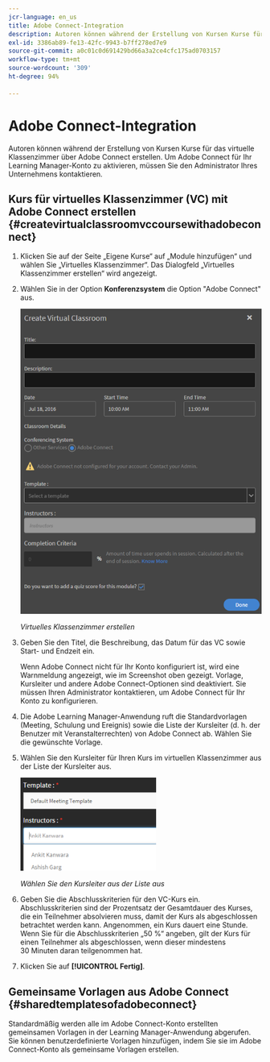 ```yaml
---
jcr-language: en_us
title: Adobe Connect-Integration
description: Autoren können während der Erstellung von Kursen Kurse für das virtuelle Klassenzimmer über Adobe Connect erstellen. Um Adobe Connect für Ihr Learning Manager-Konto zu aktivieren, müssen Sie den Administrator Ihres Unternehmens kontaktieren.
exl-id: 3386ab89-fe13-42fc-9943-b7ff278ed7e9
source-git-commit: a0c01c0d691429bd66a3a2ce4cfc175ad0703157
workflow-type: tm+mt
source-wordcount: '309'
ht-degree: 94%

---
```


# Adobe Connect-Integration

Autoren können während der Erstellung von Kursen Kurse für das virtuelle Klassenzimmer über Adobe Connect erstellen. Um Adobe Connect für Ihr Learning Manager-Konto zu aktivieren, müssen Sie den Administrator Ihres Unternehmens kontaktieren.

## Kurs für virtuelles Klassenzimmer (VC) mit Adobe Connect erstellen {#createvirtualclassroomvccoursewithadobeconnect}

1. Klicken Sie auf der Seite „Eigene Kurse“ auf „Module hinzufügen“ und wählen Sie „Virtuelles Klassenzimmer“. Das Dialogfeld „Virtuelles Klassenzimmer erstellen“ wird angezeigt.
1. Wählen Sie in der Option **Konferenzsystem** die Option &quot;Adobe Connect&quot; aus.

   ![](assets/create-vc-author.png)

   *Virtuelles Klassenzimmer erstellen*

1. Geben Sie den Titel, die Beschreibung, das Datum für das VC sowie Start- und Endzeit ein.

   Wenn Adobe Connect nicht für Ihr Konto konfiguriert ist, wird eine Warnmeldung angezeigt, wie im Screenshot oben gezeigt. Vorlage, Kursleiter und andere Adobe Connect-Optionen sind deaktiviert. Sie müssen Ihren Administrator kontaktieren, um Adobe Connect für Ihr Konto zu konfigurieren.

1. Die Adobe Learning Manager-Anwendung ruft die Standardvorlagen (Meeting, Schulung und Ereignis) sowie die Liste der Kursleiter (d. h. der Benutzer mit Veranstalterrechten) von Adobe Connect ab. Wählen Sie die gewünschte Vorlage.
1. Wählen Sie den Kursleiter für Ihren Kurs im virtuellen Klassenzimmer aus der Liste der Kursleiter aus.

   ![](assets/instructors-list-author.png)

   *Wählen Sie den Kursleiter aus der Liste aus*

1. Geben Sie die Abschlusskriterien für den VC-Kurs ein. Abschlusskriterien sind der Prozentsatz der Gesamtdauer des Kurses, die ein Teilnehmer absolvieren muss, damit der Kurs als abgeschlossen betrachtet werden kann. Angenommen, ein Kurs dauert eine Stunde. Wenn Sie für die Abschlusskriterien „50 %“ angeben, gilt der Kurs für einen Teilnehmer als abgeschlossen, wenn dieser mindestens 30 Minuten daran teilgenommen hat.
1. Klicken Sie auf **[!UICONTROL Fertig]**.

## Gemeinsame Vorlagen aus Adobe Connect {#sharedtemplatesofadobeconnect}

Standardmäßig werden alle im Adobe Connect-Konto erstellten gemeinsamen Vorlagen in der Learning Manager-Anwendung abgerufen. Sie können benutzerdefinierte Vorlagen hinzufügen, indem Sie sie im Adobe Connect-Konto als gemeinsame Vorlagen erstellen.
